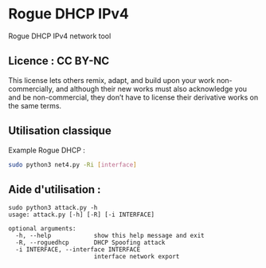 # Rogue DHCP IPv4
Rogue DHCP IPv4 network tool

## Licence : CC BY-NC

This license lets others remix, adapt, and build upon your work non-commercially, and although their new works must also acknowledge you and be non-commercial, they don’t have to license their derivative works on the same terms.

## Utilisation classique


Example Rogue DHCP :

```sh
sudo python3 net4.py -Ri [interface]
```

## Aide d'utilisation :

```
sudo python3 attack.py -h         
usage: attack.py [-h] [-R] [-i INTERFACE]

optional arguments:
  -h, --help            show this help message and exit
  -R, --roguedhcp       DHCP Spoofing attack
  -i INTERFACE, --interface INTERFACE
                        interface network export
```

